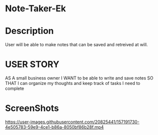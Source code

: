 # Note-Taker-Ek

# Description

User will be able to make notes that can be saved and retreived at will. 

# USER STORY

AS A small business owner
I WANT to be able to write and save notes
SO THAT I can organize my thoughts and keep track of tasks I need to complete

# ScreenShots

https://user-images.githubusercontent.com/20825441/157191730-4e505783-59e9-4ce1-b86a-8050bf86b28f.mp4